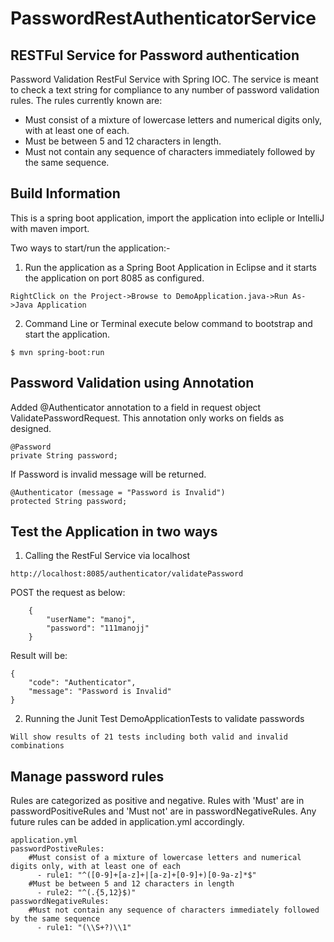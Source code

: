 # PasswordRestAuthenticatorService

## RESTFul Service for Password authentication

Password Validation RestFul Service with Spring IOC.
The service is meant to check a text string for compliance to any number of password validation rules. 
The rules currently known are:

- Must consist of a mixture of lowercase letters and numerical digits only, with at least one of each.
- Must be between 5 and 12 characters in length.
- Must not contain any sequence of characters immediately followed by the same sequence.

## Build Information

This is a spring boot application,   import the application into ecliple or IntelliJ with maven import.

Two ways to start/run the application:-

1. Run the application as a Spring Boot Application in Eclipse and it starts the application on port 8085 as configured.

```
RightClick on the Project->Browse to DemoApplication.java->Run As->Java Application
```

2. Command Line or Terminal execute below command to bootstrap and start the application.

```
$ mvn spring-boot:run
```

## Password Validation using Annotation
Added @Authenticator annotation to a field in request object ValidatePasswordRequest. 
This annotation only works on fields as designed.

```
@Password
private String password;
```

If Password is invalid message will be returned.
```
@Authenticator (message = "Password is Invalid")
protected String password;
```

## Test the Application in two ways
1. Calling the RestFul Service via localhost
```
http://localhost:8085/authenticator/validatePassword
```
POST the request as below:
```
	{
		"userName": "manoj",
		"password": "111manojj"
	}
```
Result will be:
```
{
    "code": "Authenticator",
    "message": "Password is Invalid"
}
```

2. Running the Junit Test DemoApplicationTests to validate passwords
```
Will show results of 21 tests including both valid and invalid combinations
```

## Manage password rules
Rules are categorized as positive and negative.  Rules with 'Must' are in passwordPositiveRules and 'Must not' are in passwordNegativeRules.  Any future rules can be added in application.yml accordingly.

```
application.yml
passwordPostiveRules:
    #Must consist of a mixture of lowercase letters and numerical digits only, with at least one of each
      - rule1: "^([0-9]+[a-z]+|[a-z]+[0-9]+)[0-9a-z]*$" 
    #Must be between 5 and 12 characters in length
      - rule2: "^(.{5,12}$)"
passwordNegativeRules:
    #Must not contain any sequence of characters immediately followed by the same sequence
      - rule1: "(\\S+?)\\1"
```
